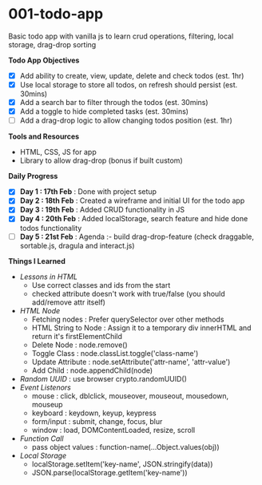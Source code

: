 # 001-todo-app

Basic todo app with vanilla js to learn crud operations, filtering, local storage, drag-drop sorting

**Todo App Objectives**

- [X] Add ability to create, view, update, delete and check todos (est. 1hr)
- [X] Use local storage to store all todos, on refresh should persist (est. 30mins)
- [X] Add a search bar to filter through the todos (est. 30mins)
- [X] Add a toggle to hide completed tasks (est. 30mins)
- [ ] Add a drag-drop logic to allow changing todos position (est. 1hr)

**Tools and Resources**

- HTML, CSS, JS for app
- Library to allow drag-drop (bonus if built custom)

**Daily Progress**

* [X] **Day 1 : 17th Feb** : Done with project setup
* [X] **Day 2 : 18th Feb** : Created a wireframe and initial UI for the todo app
* [X] **Day 3 : 19th Feb** : Added CRUD functionality in JS
* [X] **Day 4 : 20th Feb** : Added localStorage, search feature and hide done todos functionality
* [ ] **Day 5 : 21st Feb** : Agenda :- build drag-drop-feature (check draggable, sortable.js, dragula and interact.js)

**Things I Learned**

- *Lessons in HTML*
  - Use correct classes and ids from the start
  - checked attribute doesn't work with true/false (you should add/remove attr itself)
- *HTML Node*
  - Fetching nodes : Prefer querySelector over other methods
  - HTML String to Node : Assign it to a temporary div innerHTML and return it's firstElementChild
  - Delete Node : node.remove()
  - Toggle Class : node.classList.toggle('class-name')
  - Update Attribute : node.setAttribute('attr-name', 'attr-value')
  - Add Child : node.appendChild(node)
- *Random UUID* : use browser crypto.randomUUID()
- *Event Listenors*
  - mouse : click, dblclick, mouseover, mouseout, mousedown, mouseup
  - keyboard : keydown, keyup, keypress
  - form/input : submit, change, focus, blur
  - window : load, DOMContentLoaded, resize, scroll
- *Function Call*
  - pass object values : function-name(...Object.values(obj))
- *Local Storage*
  - localStorage.setItem('key-name', JSON.stringify(data))
  - JSON.parse(localStorage.getItem('key-name'))
